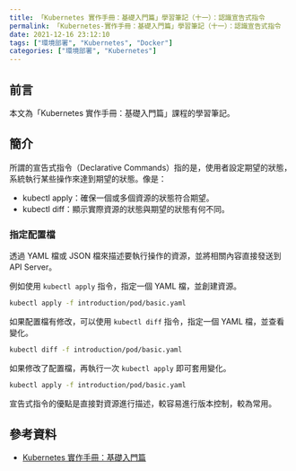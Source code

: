 ```yaml
---
title: 「Kubernetes 實作手冊：基礎入門篇」學習筆記（十一）：認識宣告式指令
permalink: 「Kubernetes-實作手冊：基礎入門篇」學習筆記（十一）：認識宣告式指令
date: 2021-12-16 23:12:10
tags: ["環境部署", "Kubernetes", "Docker"]
categories: ["環境部署", "Kubernetes"]
---
```


## 前言

本文為「Kubernetes 實作手冊：基礎入門篇」課程的學習筆記。

## 簡介

所謂的宣告式指令（Declarative Commands）指的是，使用者設定期望的狀態，系統執行某些操作來達到期望的狀態。像是：

- kubectl apply：確保一個或多個資源的狀態符合期望。
- kubectl diff：顯示實際資源的狀態與期望的狀態有何不同。

### 指定配置檔

透過 YAML 檔或 JSON 檔來描述要執行操作的資源，並將相關內容直接發送到 API Server。

例如使用 `kubectl apply` 指令，指定一個 YAML 檔，並創建資源。

```BASH
kubectl apply -f introduction/pod/basic.yaml
```

如果配置檔有修改，可以使用 `kubectl diff` 指令，指定一個 YAML 檔，並查看變化。

```BASH
kubectl diff -f introduction/pod/basic.yaml
```

如果修改了配置檔，再執行一次 `kubectl apply` 即可套用變化。

```BASH
kubectl apply -f introduction/pod/basic.yaml
```

宣告式指令的優點是直接對資源進行描述，較容易進行版本控制，較為常用。

## 參考資料

- [Kubernetes 實作手冊：基礎入門篇](https://hiskio.com/courses/349/about)
